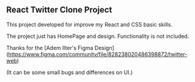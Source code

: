 ## React Twitter Clone Project

This project developed for improve my React and CSS basic skills.

The project just has HomePage and design. Functionality is not included.

Thanks for the   [Adem Ilter's Figma Design] (https://www.figma.com/community/file/828238020486398872/twitter-web)

(It can be some small bugs and differences on UI.)
